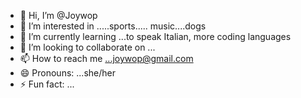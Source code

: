 - 👋 Hi, I’m @Joywop
- 👀 I’m interested in .....sports..... music....dogs
- 🌱 I’m currently learning ...to speak Italian, more coding languages
- 💞️ I’m looking to collaborate on ...
- 📫 How to reach me ...joywop@gmail.com
- 😄 Pronouns: ...she/her
- ⚡ Fun fact: ...

<!---
Joywop/Joywop is a ✨ special ✨ repository because its `README.md` (this file) appears on your GitHub profile.
You can click the Preview link to take a look at your changes.
--->
